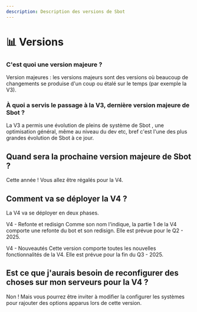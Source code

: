 ```yaml
---
description: Description des versions de Sbot
---
```


# 📊 Versions



### C'est quoi une version majeure ?

Version majeures : les versions majeurs sont des versions où beaucoup de changements se produise d'un coup ou étalé sur le temps (par exemple la V3).

### À quoi a servis le passage à la V3, dernière version majeure de Sbot ?

La V3 a permis une évolution de pleins de système de Sbot , une optimisation général, même au niveau du dev etc, bref c'est l'une des plus grandes évolution de Sbot à ce jour.

## Quand sera la prochaine version majeure de Sbot ?

Cette année ! Vous allez être régalés pour la V4.

## Comment va se déployer la V4 ?

La V4 va se déployer en deux phases.

V4 - Refonte et redisign
Comme son nom l'indique, la partie 1 de la V4 comporte une refonte du bot et son redisign.
Elle est prévue pour le Q2 - 2025.

V4 - Nouveautés
Cette version comporte toutes les nouvelles fonctionnalités de la V4.
Elle est prévue pour la fin du Q3 - 2025.

## Est ce que j'aurais besoin de reconfigurer des choses sur mon serveurs pour la V4 ?

Non ! Mais vous pourrez être inviter à modifier la configurer les systèmes pour rajouter des options apparus lors de cette version.